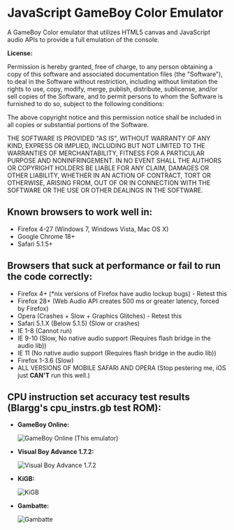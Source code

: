 JavaScript GameBoy Color Emulator
=================================


A GameBoy Color emulator that utilizes HTML5 canvas and JavaScript audio APIs to provide a full emulation of the console.

**License:**

Permission is hereby granted, free of charge, to any person obtaining a copy of this software and associated documentation files (the "Software"), to deal in the Software without restriction, including without limitation the rights to use, copy, modify, merge, publish, distribute, sublicense, and/or sell copies of the Software, and to permit persons to whom the Software is furnished to do so, subject to the following conditions:

The above copyright notice and this permission notice shall be included in all copies or substantial portions of the Software.

THE SOFTWARE IS PROVIDED "AS IS", WITHOUT WARRANTY OF ANY KIND, EXPRESS OR IMPLIED, INCLUDING BUT NOT LIMITED TO THE WARRANTIES OF MERCHANTABILITY, FITNESS FOR A PARTICULAR PURPOSE AND NONINFRINGEMENT. IN NO EVENT SHALL THE AUTHORS OR COPYRIGHT HOLDERS BE LIABLE FOR ANY CLAIM, DAMAGES OR OTHER LIABILITY, WHETHER IN AN ACTION OF CONTRACT, TORT OR OTHERWISE, ARISING FROM, OUT OF OR IN CONNECTION WITH THE SOFTWARE OR THE USE OR OTHER DEALINGS IN THE SOFTWARE.

Known browsers to work well in:
-------------------------------

* Firefox 4-27 (Windows 7, Windows Vista, Mac OS X)
* Google Chrome 18+
* Safari 5.1.5+

Browsers that suck at performance or fail to run the code correctly:
--------------------------------------------------------------------

* Firefox 4+ (*nix versions of Firefox have audio lockup bugs) - Retest this
* Firefox 28+ (Web Audio API creates 500 ms or greater latency, forced by Firefox)
* Opera (Crashes + Slow + Graphics Glitches) - Retest this
* Safari 5.1.X (Below 5.1.5) (Slow or crashes)
* IE 1-8 (Cannot run)
* IE 9-10 (Slow, No native audio support (Requires flash bridge in the audio lib))
* IE 11 (No native audio support (Requires flash bridge in the audio lib))
* Firefox 1-3.6 (Slow)
* ALL VERSIONS OF MOBILE SAFARI AND OPERA (Stop pestering me, iOS just **CAN'T** run this well.)

CPU instruction set accuracy test results (Blargg's cpu_instrs.gb test ROM):
-----------------------------------------------------

* **GameBoy Online:**

	![GameBoy Online (This emulator)](http://i.imgur.com/ivs7F.png "Passes")
* **Visual Boy Advance 1.7.2:**

	![Visual Boy Advance 1.7.2](http://i.imgur.com/NYnYu.png "Fails")
* **KiGB:**

	![KiGB](http://i.imgur.com/eYHDH.png "Fails")
* **Gambatte:**

	![Gambatte](http://i.imgur.com/vGHFz.png "Passes")
